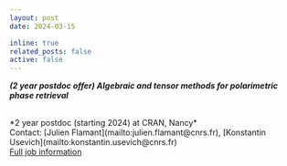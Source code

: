 ```yaml
---
layout: post
date: 2024-03-15

inline: true
related_posts: false
active: false
---
```


***(2 year postdoc offer) Algebraic and tensor methods for polarimetric phase retrieval***

<br />
*2 year postdoc (starting 2024) at CRAN, Nancy*<br />
Contact: [Julien Flamant](mailto:julien.flamant@cnrs.fr), [Konstantin Usevich](mailto:konstantin.usevich@cnrs.fr) <br />
<a href="/assets/jobs/postdocOfferAtemporal2024.pdf">Full job information <span class="fa fa-file-pdf-o"></span></a>

